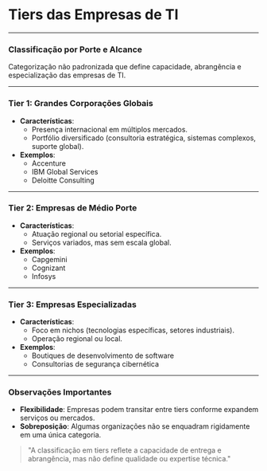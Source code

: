 # Tiers das Empresas de TI

---

### **Classificação por Porte e Alcance**

Categorização não padronizada que define capacidade, abrangência e especialização das empresas de TI.

---

### **Tier 1: Grandes Corporações Globais**

- **Características**:
  - Presença internacional em múltiplos mercados.
  - Portfólio diversificado (consultoria estratégica, sistemas complexos, suporte global).
- **Exemplos**:
  - Accenture
  - IBM Global Services
  - Deloitte Consulting

---

### **Tier 2: Empresas de Médio Porte**

- **Características**:
  - Atuação regional ou setorial específica.
  - Serviços variados, mas sem escala global.
- **Exemplos**:
  - Capgemini
  - Cognizant
  - Infosys

---

### **Tier 3: Empresas Especializadas**

- **Características**:
  - Foco em nichos (tecnologias específicas, setores industriais).
  - Operação regional ou local.
- **Exemplos**:
  - Boutiques de desenvolvimento de software
  - Consultorias de segurança cibernética

---

### **Observações Importantes**

- **Flexibilidade**: Empresas podem transitar entre tiers conforme expandem serviços ou mercados.
- **Sobreposição**: Algumas organizações não se enquadram rigidamente em uma única categoria.

> "A classificação em tiers reflete a capacidade de entrega e abrangência, mas não define qualidade ou expertise técnica."
